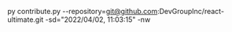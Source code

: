 py contribute.py --repository=git@github.com:DevGroupInc/react-ultimate.git -sd="2022/04/02, 11:03:15" -nw